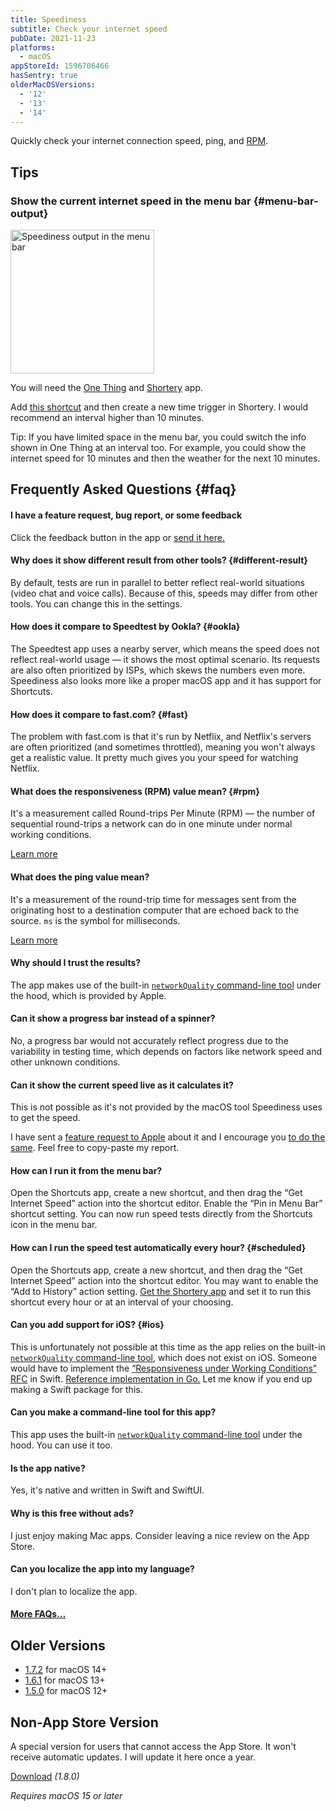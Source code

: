 ```yaml
---
title: Speediness
subtitle: Check your internet speed
pubDate: 2021-11-23
platforms:
  - macOS
appStoreId: 1596706466
hasSentry: true
olderMacOSVersions:
  - '12'
  - '13'
  - '14'
---
```


Quickly check your internet connection speed, ping, and [RPM](#rpm).

## Tips

### Show the current internet speed in the menu bar {#menu-bar-output}

<img src="https://github.com/sindresorhus/meta/assets/170270/a7ffaf8f-6fb0-4c90-822f-446ec5ff8960" alt="Speediness output in the menu bar" width="230">

You will need the [One Thing](https://sindresorhus.com/one-thing) and [Shortery](https://apps.apple.com/app/id1594183810) app.

Add [this shortcut](https://www.icloud.com/shortcuts/d073ad4fd89f4c9cb110795780ed2377) and then create a new time trigger in Shortery. I would recommend an interval higher than 10 minutes.

Tip: If you have limited space in the menu bar, you could switch the info shown in One Thing at an interval too. For example, you could show the internet speed for 10 minutes and then the weather for the next 10 minutes.

## Frequently Asked Questions {#faq}

#### I have a feature request, bug report, or some feedback

Click the feedback button in the app or [send it here.](https://sindresorhus.com/feedback?product=Speediness&referrer=Website-FAQ)

#### Why does it show different result from other tools? {#different-result}

By default, tests are run in parallel to better reflect real-world situations (video chat and voice calls). Because of this, speeds may differ from other tools. You can change this in the settings.

#### How does it compare to Speedtest by Ookla? {#ookla}

The Speedtest app uses a nearby server, which means the speed does not reflect real-world usage — it shows the most optimal scenario. Its requests are also often prioritized by ISPs, which skews the numbers even more. Speediness also looks more like a proper macOS app and it has support for Shortcuts.

#### How does it compare to fast.com? {#fast}

The problem with fast.com is that it's run by Netflix, and Netflix's servers are often prioritized (and sometimes throttled), meaning you won't always get a realistic value. It pretty much gives you your speed for watching Netflix.

#### What does the responsiveness (RPM) value mean? {#rpm}

It's a measurement called Round-trips Per Minute (RPM) — the number of sequential round-trips a network can do in one minute under normal working conditions.

[Learn more](https://support.apple.com/HT212313)

#### What does the ping value mean?

It's a measurement of the round-trip time for messages sent from the originating host to a destination computer that are echoed back to the source. `ms` is the symbol for milliseconds.

[Learn more](https://xtrium.com/what-is-a-good-ping-speed/)

#### Why should I trust the results?

The app makes use of the built-in [`networkQuality` command-line tool](https://support.apple.com/HT212313) under the hood, which is provided by Apple.

#### Can it show a progress bar instead of a spinner?

No, a progress bar would not accurately reflect progress due to the variability in testing time, which depends on factors like network speed and other unknown conditions.

#### Can it show the current speed live as it calculates it?

This is not possible as it's not provided by the macOS tool Speediness uses to get the speed.

I have sent a [feature request to Apple](https://github.com/feedback-assistant/reports/issues/346) about it and I encourage you [to do the same](https://www.apple.com/feedback/macos.html). Feel free to copy-paste my report.

#### How can I run it from the menu bar?

Open the Shortcuts app, create a new shortcut, and then drag the “Get Internet Speed” action into the shortcut editor. Enable the “Pin in Menu Bar” shortcut setting. You can now run speed tests directly from the Shortcuts icon in the menu bar.

#### How can I run the speed test automatically every hour? {#scheduled}

Open the Shortcuts app, create a new shortcut, and then drag the “Get Internet Speed” action into the shortcut editor. You may want to enable the “Add to History” action setting. [Get the Shortery app](https://apps.apple.com/app/id1594183810) and set it to run this shortcut every hour or at an interval of your choosing.

#### Can you add support for iOS? {#ios}

This is unfortunately not possible at this time as the app relies on the built-in [`networkQuality` command-line tool](https://support.apple.com/HT212313), which does not exist on iOS. Someone would have to implement the [“Responsiveness under Working Conditions” RFC](https://github.com/network-quality/draft-ietf-ippm-responsiveness/blob/master/draft-ietf-ippm-responsiveness.txt) in Swift. [Reference implementation in Go.](https://github.com/network-quality/goresponsiveness) Let me know if you end up making a Swift package for this.

#### Can you make a command-line tool for this app?

This app uses the built-in [`networkQuality` command-line tool](https://support.apple.com/HT212313) under the hood. You can use it too.

#### Is the app native?

Yes, it's native and written in Swift and SwiftUI.

#### Why is this free without ads?

I just enjoy making Mac apps. Consider leaving a nice review on the App Store.

#### Can you localize the app into my language?

I don't plan to localize the app.

#### [More FAQs…](/apps/faq)

## Older Versions

- [1.7.2](https://github.com/user-attachments/files/18912491/Speediness.1.7.2.-.macOS.14.zip) for macOS 14+
- [1.6.1](https://github.com/sindresorhus/meta/files/13965129/Speediness.1.6.1.-.macOS.13.zip) for macOS 13+
- [1.5.0](https://github.com/sindresorhus/meta/files/10847708/Speediness.1.5.0.-.macOS.12.zip) for macOS 12+

## Non-App Store Version

A special version for users that cannot access the App Store. It won't receive automatic updates. I will update it here once a year.

[Download](https://www.dropbox.com/scl/fi/1n872jboa9mczjmq8prxf/Speediness-1.8.0-1740153967.zip?rlkey=pu6hjxy5smwbhpj61bhq3fpg9&raw=1) *(1.8.0)*

*Requires macOS 15 or later*
